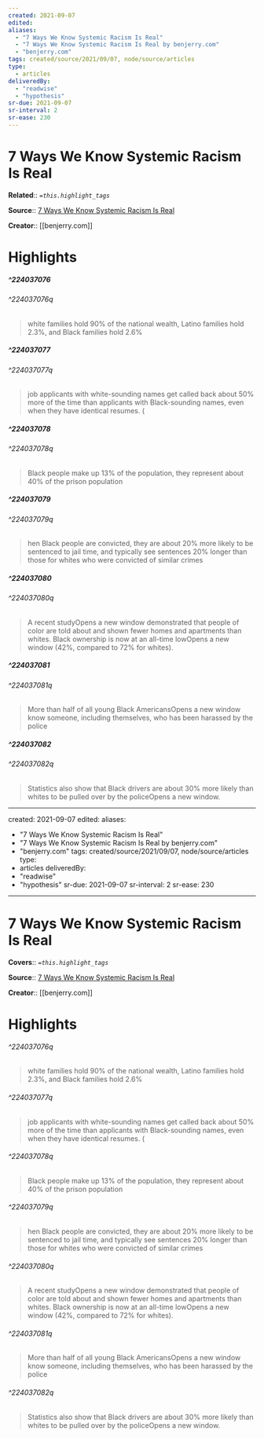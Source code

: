 ```yaml
---
created: 2021-09-07
edited:
aliases:
  - "7 Ways We Know Systemic Racism Is Real"
  - "7 Ways We Know Systemic Racism Is Real by benjerry.com"
  - "benjerry.com"
tags: created/source/2021/09/07, node/source/articles
type: 
  - articles
deliveredBy: 
  - "readwise"
  - "hypothesis"
sr-due: 2021-09-07
sr-interval: 2
sr-ease: 230
---
```

# 7 Ways We Know Systemic Racism Is Real

**Related**:: 
*`=this.highlight_tags`*

**Source**:: [7 Ways We Know Systemic Racism Is Real](https://www.benjerry.com/whats-new/2016/systemic-racism-is-real)

**Creator**:: [[benjerry.com]]

# Highlights
##### ^224037076

  


###### ^224037076q

> white families hold 90% of the national wealth, Latino families hold 2.3%, and Black families hold 2.6% 

##### ^224037077

  


###### ^224037077q

> job applicants with white-sounding names get called back about 50% more of the time than applicants with Black-sounding names, even when they have identical resumes. ( 

##### ^224037078

  


###### ^224037078q

> Black people make up 13% of the population, they represent about 40% of the prison population 

##### ^224037079

  


###### ^224037079q

> hen Black people are convicted, they are about 20% more likely to be sentenced to jail time, and typically see sentences 20% longer than those for whites who were convicted of similar crimes 

##### ^224037080

  


###### ^224037080q

> A recent studyOpens a new window demonstrated that people of color are told about and shown fewer homes and apartments than whites. Black ownership is now at an all-time lowOpens a new window (42%, compared to 72% for whites). 

##### ^224037081

  


###### ^224037081q

> More than half of all young Black AmericansOpens a new window know someone, including themselves, who has been harassed by the police 

##### ^224037082

  


###### ^224037082q

> Statistics also show that Black drivers are about 30% more likely than whites to be pulled over by the policeOpens a new window. 

---
created: 2021-09-07
edited:
aliases:
  - "7 Ways We Know Systemic Racism Is Real"
  - "7 Ways We Know Systemic Racism Is Real by benjerry.com"
  - "benjerry.com"
tags: created/source/2021/09/07, node/source/articles
type: 
  - articles
deliveredBy: 
  - "readwise"
  - "hypothesis"
sr-due: 2021-09-07
sr-interval: 2
sr-ease: 230
---
# 7 Ways We Know Systemic Racism Is Real

**Covers**:: 
*`=this.highlight_tags`*

**Source**:: [7 Ways We Know Systemic Racism Is Real](https://www.benjerry.com/whats-new/2016/systemic-racism-is-real)

**Creator**:: [[benjerry.com]]

# Highlights



###### ^224037076q

> white families hold 90% of the national wealth, Latino families hold 2.3%, and Black families hold 2.6% 




###### ^224037077q

> job applicants with white-sounding names get called back about 50% more of the time than applicants with Black-sounding names, even when they have identical resumes. ( 




###### ^224037078q

> Black people make up 13% of the population, they represent about 40% of the prison population 




###### ^224037079q

> hen Black people are convicted, they are about 20% more likely to be sentenced to jail time, and typically see sentences 20% longer than those for whites who were convicted of similar crimes 




###### ^224037080q

> A recent studyOpens a new window demonstrated that people of color are told about and shown fewer homes and apartments than whites. Black ownership is now at an all-time lowOpens a new window (42%, compared to 72% for whites). 




###### ^224037081q

> More than half of all young Black AmericansOpens a new window know someone, including themselves, who has been harassed by the police 




###### ^224037082q

> Statistics also show that Black drivers are about 30% more likely than whites to be pulled over by the policeOpens a new window. 

